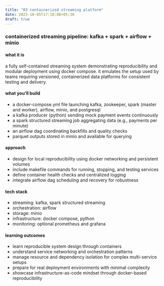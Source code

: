 ```yaml
---
title: "03 containerized streaming platform"
date: 2025-10-05T17:18:08+05:30
draft: true
---
```


### containerized streaming pipeline: kafka + spark + airflow + minio

#### what it is

a fully self-contained streaming system demonstrating reproducibility and modular deployment using docker compose. it emulates the setup used by teams requiring versioned, containerized data platforms for consistent testing and delivery.

#### what you’ll build

- a docker-compose.yml file launching kafka, zookeeper, spark (master and worker), airflow, minio, and postgresql
- a kafka producer (python) sending mock payment events continuously
- a spark structured streaming job aggregating data (e.g., payments per minute)
- an airflow dag coordinating backfills and quality checks
- parquet outputs stored in minio and available for querying

#### approach

- design for local reproducibility using docker networking and persistent volumes
- include makefile commands for running, stopping, and testing services
- define container health checks and centralized logging
- integrate airflow dag scheduling and recovery for robustness

#### tech stack

- streaming: kafka, spark structured streaming
- orchestration: airflow
- storage: minio
- infrastructure: docker compose, python
- monitoring: optional prometheus and grafana

#### learning outcomes

- learn reproducible system design through containers
- understand service networking and orchestration patterns
- manage resource and dependency isolation for complex multi-service setups
- prepare for real deployment environments with minimal complexity
- showcase infrastructure-as-code mindset through docker-based reproducibility
